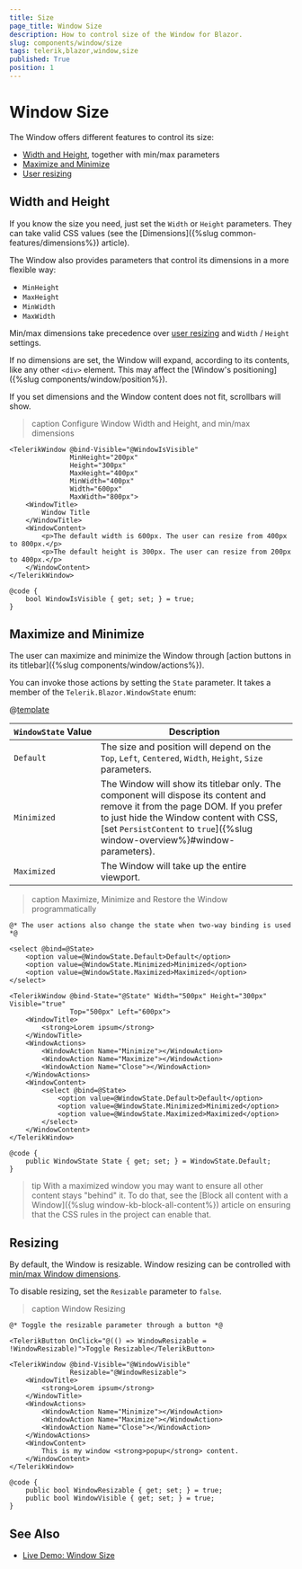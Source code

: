 ```yaml
---
title: Size
page_title: Window Size
description: How to control size of the Window for Blazor.
slug: components/window/size
tags: telerik,blazor,window,size
published: True
position: 1
---
```


# Window Size

The Window offers different features to control its size:

* [Width and Height](#width-and-height), together with min/max parameters
* [Maximize and Minimize](#maximize-and-minimize)
* [User resizing](#resizing)


## Width and Height

If you know the size you need, just set the `Width` or `Height` parameters. They can take valid CSS values (see the [Dimensions]({%slug common-features/dimensions%}) article).

The Window also provides parameters that control its dimensions in a more flexible way:

* `MinHeight`
* `MaxHeight`
* `MinWidth`
* `MaxWidth`

Min/max dimensions take precedence over [user resizing](#resizing) and `Width` / `Height` settings.

If no dimensions are set, the Window will expand, according to its contents, like any other `<div>` element. This may affect the [Window's positioning]({%slug components/window/position%}).

If you set dimensions and the Window content does not fit, scrollbars will show.

>caption Configure Window Width and Height, and min/max dimensions

````RAZOR
<TelerikWindow @bind-Visible="@WindowIsVisible"
               MinHeight="200px"
               Height="300px"
               MaxHeight="400px"
               MinWidth="400px"
               Width="600px"
               MaxWidth="800px">
    <WindowTitle>
        Window Title
    </WindowTitle>
    <WindowContent>
        <p>The default width is 600px. The user can resize from 400px to 800px.</p>
        <p>The default height is 300px. The user can resize from 200px to 400px.</p>
    </WindowContent>
</TelerikWindow>

@code {
    bool WindowIsVisible { get; set; } = true;
}
````

## Maximize and Minimize

The user can maximize and minimize the Window through [action buttons in its titlebar]({%slug components/window/actions%}).

You can invoke those actions by setting the `State` parameter. It takes a member of the `Telerik.Blazor.WindowState` enum:

@[template](/_contentTemplates/common/parameters-table-styles.md#table-layout)

| `WindowState`&nbsp;Value | Description |
| --- | --- |
| `Default` | The size and position will depend on the `Top`, `Left`, `Centered`, `Width`, `Height`, `Size` parameters. |
| `Minimized` | The Window will show its titlebar only. The component will dispose its content and remove it from the page DOM. If you prefer to just hide the Window content with CSS, [set `PersistContent` to `true`]({%slug window-overview%}#window-parameters). |
| `Maximized` | The Window will take up the entire viewport. |

>caption Maximize, Minimize and Restore the Window programmatically

````RAZOR
@* The user actions also change the state when two-way binding is used *@

<select @bind=@State>
    <option value=@WindowState.Default>Default</option>
    <option value=@WindowState.Minimized>Minimized</option>
    <option value=@WindowState.Maximized>Maximized</option>
</select>

<TelerikWindow @bind-State="@State" Width="500px" Height="300px" Visible="true"
               Top="500px" Left="600px">
    <WindowTitle>
        <strong>Lorem ipsum</strong>
    </WindowTitle>
    <WindowActions>
        <WindowAction Name="Minimize"></WindowAction>
        <WindowAction Name="Maximize"></WindowAction>
        <WindowAction Name="Close"></WindowAction>
    </WindowActions>
    <WindowContent>
        <select @bind=@State>
            <option value=@WindowState.Default>Default</option>
            <option value=@WindowState.Minimized>Minimized</option>
            <option value=@WindowState.Maximized>Maximized</option>
        </select>
    </WindowContent>
</TelerikWindow>

@code {
    public WindowState State { get; set; } = WindowState.Default;
}
````

>tip With a maximized window you may want to ensure all other content stays "behind" it. To do that, see the [Block all content with a Window]({%slug window-kb-block-all-content%}) article on ensuring that the CSS rules in the project can enable that.


## Resizing

By default, the Window is resizable. Window resizing can be controlled with [min/max Window dimensions](#width-and-height).

To disable resizing, set the `Resizable` parameter to `false`.

>caption Window Resizing

````RAZOR
@* Toggle the resizable parameter through a button *@

<TelerikButton OnClick="@(() => WindowResizable = !WindowResizable)">Toggle Resizable</TelerikButton>

<TelerikWindow @bind-Visible="@WindowVisible"
               Resizable="@WindowResizable">
    <WindowTitle>
        <strong>Lorem ipsum</strong>
    </WindowTitle>
    <WindowActions>
        <WindowAction Name="Minimize"></WindowAction>
        <WindowAction Name="Maximize"></WindowAction>
        <WindowAction Name="Close"></WindowAction>
    </WindowActions>
    <WindowContent>
        This is my window <strong>popup</strong> content.
    </WindowContent>
</TelerikWindow>

@code {
    public bool WindowResizable { get; set; } = true;
    public bool WindowVisible { get; set; } = true;
}
````


## See Also

* [Live Demo: Window Size](https://demos.telerik.com/blazor-ui/window/dimensions)
